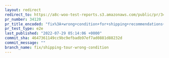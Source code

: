```yaml
---
layout: redirect
redirect_to: https://a8c-woo-test-reports.s3.amazonaws.com/public/pr/34120/e2e/index.html
pr_number: 34120
pr_title_encoded: "fix%3A+wrong+condition+for+shipping+recommendations+tour+step"
pr_test_type: e2e
last_published: "2022-07-29 05:14:06 +0000"
commit_sha: 4647361149cc9bc9efbadb97ef7ad0881d88232d
commit_message: ""
branch_name: fix/shipping-tour-wrong-condition
---
```

